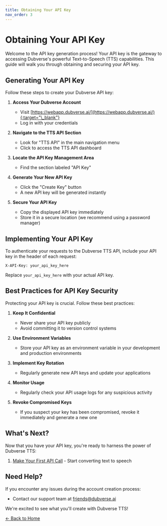 ```yaml
---
title: Obtaining Your API Key
nav_order: 3
---
```


# Obtaining Your API Key

Welcome to the API key generation process! Your API key is the gateway to accessing Dubverse's powerful Text-to-Speech (TTS) capabilities. This guide will walk you through obtaining and securing your API key.

## Generating Your API Key

Follow these steps to create your Dubverse API key:

1. **Access Your Dubverse Account**

   - Visit [https://webapp.dubverse.ai/](https://webapp.dubverse.ai/){:target="\_blank"}
   - Log in with your credentials

2. **Navigate to the TTS API Section**

   - Look for "TTS API" in the main navigation menu
   - Click to access the TTS API dashboard

3. **Locate the API Key Management Area**

   - Find the section labeled "API Key"

4. **Generate Your New API Key**

   - Click the "Create Key" button
   - A new API key will be generated instantly

5. **Secure Your API Key**

   - Copy the displayed API key immediately
   - Store it in a secure location (we recommend using a password manager)

## Implementing Your API Key

To authenticate your requests to the Dubverse TTS API, include your API key in the header of each request:

```
X-API-Key: your_api_key_here
```

Replace `your_api_key_here` with your actual API key.

## Best Practices for API Key Security

Protecting your API key is crucial. Follow these best practices:

1. **Keep It Confidential**

   - Never share your API key publicly
   - Avoid committing it to version control systems

2. **Use Environment Variables**

   - Store your API key as an environment variable in your development and production environments

3. **Implement Key Rotation**

   - Regularly generate new API keys and update your applications

4. **Monitor Usage**

   - Regularly check your API usage logs for any suspicious activity

5. **Revoke Compromised Keys**
   - If you suspect your key has been compromised, revoke it immediately and generate a new one

## What's Next?

Now that you have your API key, you're ready to harness the power of Dubverse TTS:

1. [Make Your First API Call](first-call.md) - Start converting text to speech

## Need Help?

If you encounter any issues during the account creation process:

- Contact our support team at friends@dubverse.ai

We're excited to see what you'll create with Dubverse TTS!

[← Back to Home](../index.md)
